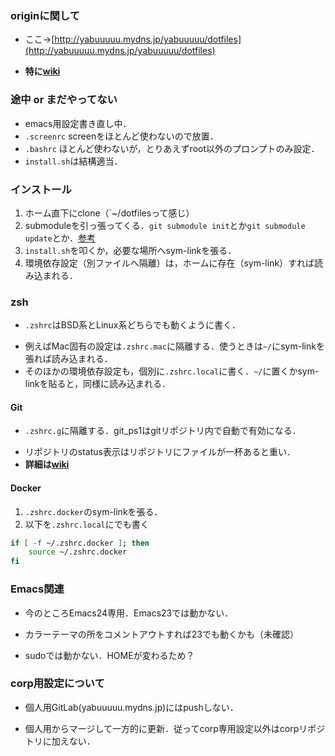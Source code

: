 ### originに関して
* ここ→[http://yabuuuuu.mydns.jp/yabuuuuu/dotfiles](http://yabuuuuu.mydns.jp/yabuuuuu/dotfiles)
 - **特に[wiki](http://yabuuuuu.mydns.jp/yabuuuuu/dotfiles/wikis/home)**

### 途中 or まだやってない
* emacs用設定書き直し中．
* `.screenrc` screenをほとんど使わないので放置．
* `.bashrc` ほとんど使わないが，とりあえずroot以外のプロンプトのみ設定．
* `install.sh`は結構適当．

### インストール
1. ホーム直下にclone（`~/dotfilesって感じ）
1. submoduleを引っ張ってくる．`git submodule init`とか`git submodule update`とか．[参考](http://git-scm.com/book/ja/Git-%E3%81%AE%E3%81%95%E3%81%BE%E3%81%96%E3%81%BE%E3%81%AA%E3%83%84%E3%83%BC%E3%83%AB-%E3%82%B5%E3%83%96%E3%83%A2%E3%82%B8%E3%83%A5%E3%83%BC%E3%83%AB)
1. `install.sh`を叩くか，必要な場所へsym-linkを張る．
1. 環境依存設定（別ファイルへ隔離）は，ホームに存在（sym-link）すれば読み込まれる．

### zsh
* `.zshrc`はBSD系とLinux系どちらでも動くように書く．
 - 例えばMac固有の設定は`.zshrc.mac`に隔離する．使うときは`~/`にsym-linkを張れば読み込まれる．
 - そのほかの環境依存設定も，個別に`.zshrc.local`に書く．`~/`に置くかsym-linkを貼ると，同様に読み込まれる．

#### Git
* `.zshrc.g`に隔離する．git_ps1はgitリポジトリ内で自動で有効になる．
 - リポジトリのstatus表示はリポジトリにファイルが一杯あると重い．
 - **詳細は[wiki](http://yabuuuuu.mydns.jp/yabuuuuu/dotfiles/wikis/home)**

#### Docker
1. `.zshrc.docker`のsym-linkを張る．
1. 以下を`.zshrc.local`にでも書く

```Bash
if [ -f ~/.zshrc.docker ]; then
    source ~/.zshrc.docker
fi
```

### Emacs関連
* 今のところEmacs24専用．Emacs23では動かない．
 - カラーテーマの所をコメントアウトすれば23でも動くかも（未確認）
* sudoでは動かない．HOMEが変わるため？

### corp用設定について
* 個人用GitLab(yabuuuuu.mydns.jp)にはpushしない．
 - 個人用からマージして一方的に更新．従ってcorp専用設定以外はcorpリポジトリに加えない．


